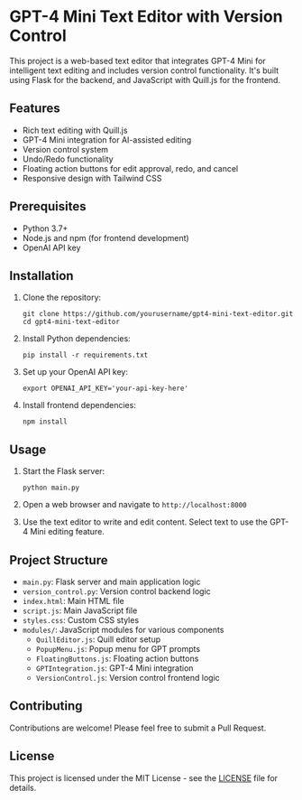 # GPT-4 Mini Text Editor with Version Control

This project is a web-based text editor that integrates GPT-4 Mini for intelligent text editing and includes version control functionality. It's built using Flask for the backend, and JavaScript with Quill.js for the frontend.

## Features

- Rich text editing with Quill.js
- GPT-4 Mini integration for AI-assisted editing
- Version control system
- Undo/Redo functionality
- Floating action buttons for edit approval, redo, and cancel
- Responsive design with Tailwind CSS

## Prerequisites

- Python 3.7+
- Node.js and npm (for frontend development)
- OpenAI API key

## Installation

1. Clone the repository:
   ```
   git clone https://github.com/yourusername/gpt4-mini-text-editor.git
   cd gpt4-mini-text-editor
   ```

2. Install Python dependencies:
   ```
   pip install -r requirements.txt
   ```

3. Set up your OpenAI API key:
   ```
   export OPENAI_API_KEY='your-api-key-here'
   ```

4. Install frontend dependencies:
   ```
   npm install
   ```

## Usage

1. Start the Flask server:
   ```
   python main.py
   ```

2. Open a web browser and navigate to `http://localhost:8000`

3. Use the text editor to write and edit content. Select text to use the GPT-4 Mini editing feature.

## Project Structure

- `main.py`: Flask server and main application logic
- `version_control.py`: Version control backend logic
- `index.html`: Main HTML file
- `script.js`: Main JavaScript file
- `styles.css`: Custom CSS styles
- `modules/`: JavaScript modules for various components
  - `QuillEditor.js`: Quill editor setup
  - `PopupMenu.js`: Popup menu for GPT prompts
  - `FloatingButtons.js`: Floating action buttons
  - `GPTIntegration.js`: GPT-4 Mini integration
  - `VersionControl.js`: Version control frontend logic

## Contributing

Contributions are welcome! Please feel free to submit a Pull Request.

## License

This project is licensed under the MIT License - see the [LICENSE](LICENSE) file for details.